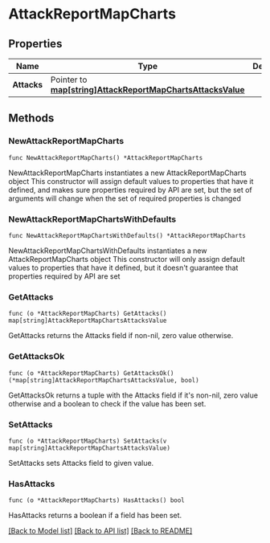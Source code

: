# AttackReportMapCharts

## Properties

Name | Type | Description | Notes
------------ | ------------- | ------------- | -------------
**Attacks** | Pointer to [**map[string]AttackReportMapChartsAttacksValue**](AttackReportMapChartsAttacksValue.md) |  | [optional] 

## Methods

### NewAttackReportMapCharts

`func NewAttackReportMapCharts() *AttackReportMapCharts`

NewAttackReportMapCharts instantiates a new AttackReportMapCharts object
This constructor will assign default values to properties that have it defined,
and makes sure properties required by API are set, but the set of arguments
will change when the set of required properties is changed

### NewAttackReportMapChartsWithDefaults

`func NewAttackReportMapChartsWithDefaults() *AttackReportMapCharts`

NewAttackReportMapChartsWithDefaults instantiates a new AttackReportMapCharts object
This constructor will only assign default values to properties that have it defined,
but it doesn't guarantee that properties required by API are set

### GetAttacks

`func (o *AttackReportMapCharts) GetAttacks() map[string]AttackReportMapChartsAttacksValue`

GetAttacks returns the Attacks field if non-nil, zero value otherwise.

### GetAttacksOk

`func (o *AttackReportMapCharts) GetAttacksOk() (*map[string]AttackReportMapChartsAttacksValue, bool)`

GetAttacksOk returns a tuple with the Attacks field if it's non-nil, zero value otherwise
and a boolean to check if the value has been set.

### SetAttacks

`func (o *AttackReportMapCharts) SetAttacks(v map[string]AttackReportMapChartsAttacksValue)`

SetAttacks sets Attacks field to given value.

### HasAttacks

`func (o *AttackReportMapCharts) HasAttacks() bool`

HasAttacks returns a boolean if a field has been set.


[[Back to Model list]](HOW-TO.md#documentation-for-models) [[Back to API list]](HOW-TO.md#documentation-for-api-endpoints) [[Back to README]](HOW-TO.md)


